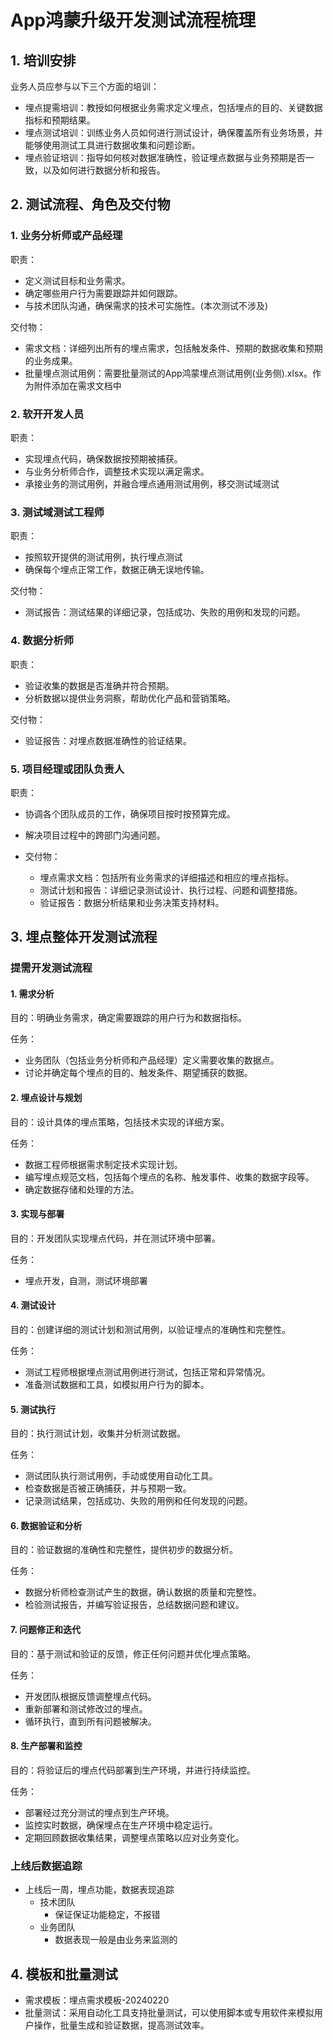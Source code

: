 # App鸿蒙升级开发测试流程梳理

## 1. 培训安排

业务人员应参与以下三个方面的培训：

- 埋点提需培训：教授如何根据业务需求定义埋点，包括埋点的目的、关键数据指标和预期结果。
- 埋点测试培训：训练业务人员如何进行测试设计，确保覆盖所有业务场景，并能够使用测试工具进行数据收集和问题诊断。
- 埋点验证培训：指导如何核对数据准确性，验证埋点数据与业务预期是否一致，以及如何进行数据分析和报告。

## 2. 测试流程、角色及交付物

### 1. 业务分析师或产品经理

职责：

- 定义测试目标和业务需求。
- 确定哪些用户行为需要跟踪并如何跟踪。
- 与技术团队沟通，确保需求的技术可实施性。(本次测试不涉及)

交付物：

- 需求文档：详细列出所有的埋点需求，包括触发条件、预期的数据收集和预期的业务成果。
- 批量埋点测试用例：需要批量测试的App鸿蒙埋点测试用例(业务侧).xlsx。作为附件添加在需求文档中

### 2. 软开开发人员

职责：

- 实现埋点代码，确保数据按预期被捕获。
- 与业务分析师合作，调整技术实现以满足需求。
- 承接业务的测试用例，并融合埋点通用测试用例，移交测试域测试

### 3. 测试域测试工程师

职责：

- 按照软开提供的测试用例，执行埋点测试
- 确保每个埋点正常工作，数据正确无误地传输。

交付物：

- 测试报告：测试结果的详细记录，包括成功、失败的用例和发现的问题。

### 4. 数据分析师

职责：

- 验证收集的数据是否准确并符合预期。
- 分析数据以提供业务洞察，帮助优化产品和营销策略。

交付物：

- 验证报告：对埋点数据准确性的验证结果。

### 5. 项目经理或团队负责人

职责：

- 协调各个团队成员的工作，确保项目按时按预算完成。
- 解决项目过程中的跨部门沟通问题。

- 交付物：
    - 埋点需求文档：包括所有业务需求的详细描述和相应的埋点指标。
    - 测试计划和报告：详细记录测试设计、执行过程、问题和调整措施。
    - 验证报告：数据分析结果和业务决策支持材料。

## 3. 埋点整体开发测试流程

### 提需开发测试流程

#### 1. 需求分析

目的：明确业务需求，确定需要跟踪的用户行为和数据指标。

任务：

- 业务团队（包括业务分析师和产品经理）定义需要收集的数据点。
- 讨论并确定每个埋点的目的、触发条件、期望捕获的数据。

#### 2. 埋点设计与规划

目的：设计具体的埋点策略，包括技术实现的详细方案。

任务：

- 数据工程师根据需求制定技术实现计划。
- 编写埋点规范文档，包括每个埋点的名称、触发事件、收集的数据字段等。
- 确定数据存储和处理的方法。

#### 3. 实现与部署

目的：开发团队实现埋点代码，并在测试环境中部署。

任务：

- 埋点开发，自测，测试环境部署

#### 4. 测试设计

目的：创建详细的测试计划和测试用例，以验证埋点的准确性和完整性。

任务：

- 测试工程师根据埋点测试用例进行测试，包括正常和异常情况。
- 准备测试数据和工具，如模拟用户行为的脚本。

#### 5. 测试执行

目的：执行测试计划，收集并分析测试数据。

任务：

- 测试团队执行测试用例，手动或使用自动化工具。
- 检查数据是否被正确捕获，并与预期一致。
- 记录测试结果，包括成功、失败的用例和任何发现的问题。

#### 6. 数据验证和分析

目的：验证数据的准确性和完整性，提供初步的数据分析。

任务：

- 数据分析师检查测试产生的数据，确认数据的质量和完整性。
- 检验测试报告，并编写验证报告，总结数据问题和建议。

#### 7. 问题修正和迭代

目的：基于测试和验证的反馈，修正任何问题并优化埋点策略。

任务：

- 开发团队根据反馈调整埋点代码。
- 重新部署和测试修改过的埋点。
- 循环执行，直到所有问题被解决。

#### 8. 生产部署和监控

目的：将验证后的埋点代码部署到生产环境，并进行持续监控。

任务：

- 部署经过充分测试的埋点到生产环境。
- 监控实时数据，确保埋点在生产环境中稳定运行。
- 定期回顾数据收集结果，调整埋点策略以应对业务变化。

### 上线后数据追踪

- 上线后一周，埋点功能，数据表现追踪
    - 技术团队
        - 保证保证功能稳定，不报错
    - 业务团队
        - 数据表现一般是由业务来监测的

## 4. 模板和批量测试

- 需求模板：埋点需求模板-20240220
- 批量测试：采用自动化工具支持批量测试，可以使用脚本或专用软件来模拟用户操作，批量生成和验证数据，提高测试效率。















